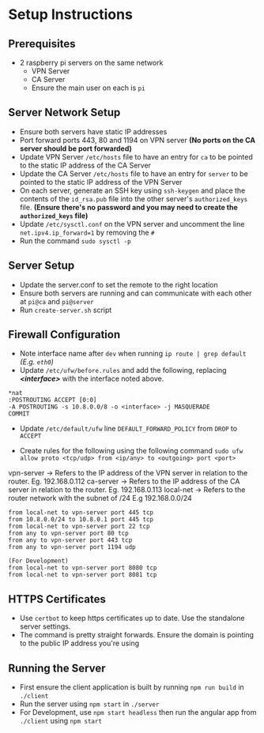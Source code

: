 # Setup Instructions

## Prerequisites
- 2 raspberry pi servers on the same network
  - VPN Server
  - CA Server
  - Ensure the main user on each is `pi`

## Server Network Setup
- Ensure both servers have static IP addresses
- Port forward ports 443, 80 and 1194 on VPN server **(No ports on the CA server should be port forwarded)**
- Update VPN Server `/etc/hosts` file to have an entry for `ca` to be pointed to the static IP address of the CA Server
- Update the CA Server `/etc/hosts` file to have an entry for `server` to be pointed to the static IP address of the VPN Server
- On each server, generate an SSH key using `ssh-keygen` and place the contents of the `id_rsa.pub` file into the other server's `authorized_keys` file. **(Ensure there's no password and you may need to create the `authorized_keys` file)**
- Update `/etc/sysctl.conf` on the VPN server and uncomment the line `net.ipv4.ip_forward=1` by removing the `#`
- Run the command `sudo sysctl -p`

## Server Setup
- Update the server.conf to set the remote to the right location
- Ensure both servers are running and can communicate with each other at `pi@ca` and `pi@server`
- Run `create-server.sh` script

## Firewall Configuration
- Note interface name after `dev` when running `ip route | grep default` *(E.g. `eth0`)*
- Update `/etc/ufw/before.rules` and add the following, replacing ***\<interface>*** with the interface noted above.

```
*nat
:POSTROUTING ACCEPT [0:0]
-A POSTROUTING -s 10.8.0.0/8 -o <interface> -j MASQUERADE
COMMIT
```

- Update `/etc/default/ufw` line `DEFAULT_FORWARD_POLICY` from `DROP` to `ACCEPT`

- Create rules for the following using the following command `sudo ufw allow proto <tcp/udp> from <ip/any> to <outgoing> port <port>`

vpn-server -> Refers to the IP address of the VPN server in relation to the router. Eg. 192.168.0.112
ca-server -> Refers to the IP address of the CA server in relation to the router. Eg. 192.168.0.113
local-net -> Refers to the router network with the subnet of /24 E.g 192.168.0.0/24

```
from local-net to vpn-server port 445 tcp
from 10.8.0.0/24 to 10.8.0.1 port 445 tcp
from local-net to vpn-server port 22 tcp
from any to vpn-server port 80 tcp
from any to vpn-server port 443 tcp
from any to vpn-server port 1194 udp

(For Development)
from local-net to vpn-server port 8080 tcp
from local-net to vpn-server port 8081 tcp
```

## HTTPS Certificates
- Use `certbot` to keep https certificates up to date. Use the standalone server settings.
- The command is pretty straight forwards. Ensure the domain is pointing to the public IP address you're using

## Running the Server
- First ensure the client application is built by running `npm run build` in `./client` 
- Run the server using `npm start` in `./server`
- For Development, use `npm start headless` then run the angular app from `./client` using `npm start`